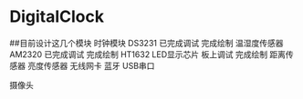 # DigitalClock
##目前设计这几个模块
时钟模块 DS3231    		已完成调试    完成绘制
温湿度传感器AM2320		已完成调试	  完成绘制
HT1632 LED显示芯片   	板上调试      完成绘制
距离传感器
亮度传感器
无线网卡
蓝牙
USB串口


摄像头